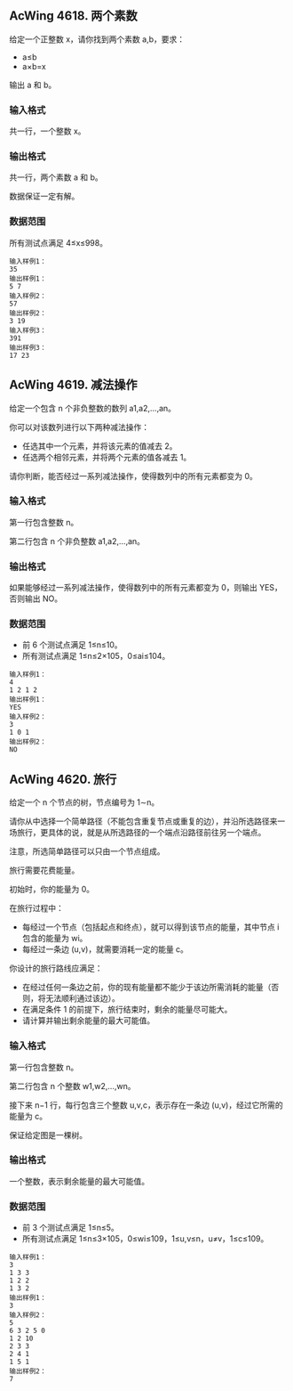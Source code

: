 ## AcWing 4618. 两个素数
给定一个正整数 x，请你找到两个素数 a,b，要求：
- a≤b
- a×b=x

输出 a 和 b。

### 输入格式
共一行，一个整数 x。

### 输出格式
共一行，两个素数 a 和 b。

数据保证一定有解。

### 数据范围
所有测试点满足 4≤x≤998。
```
输入样例1：
35
输出样例1：
5 7
输入样例2：
57
输出样例2：
3 19
输入样例3：
391
输出样例3：
17 23
```

## AcWing 4619. 减法操作
给定一个包含 n 个非负整数的数列 a1,a2,…,an。

你可以对该数列进行以下两种减法操作：
- 任选其中一个元素，并将该元素的值减去 2。
- 任选两个相邻元素，并将两个元素的值各减去 1。

请你判断，能否经过一系列减法操作，使得数列中的所有元素都变为 0。

### 输入格式
第一行包含整数 n。

第二行包含 n 个非负整数 a1,a2,…,an。

### 输出格式
如果能够经过一系列减法操作，使得数列中的所有元素都变为 0，则输出 YES，否则输出 NO。

### 数据范围
- 前 6 个测试点满足 1≤n≤10。
- 所有测试点满足 1≤n≤2×105，0≤ai≤104。

```
输入样例1：
4
1 2 1 2
输出样例1：
YES
输入样例2：
3
1 0 1
输出样例2：
NO
```

## AcWing 4620. 旅行
给定一个 n 个节点的树，节点编号为 1∼n。

请你从中选择一个简单路径（不能包含重复节点或重复的边），并沿所选路径来一场旅行，更具体的说，就是从所选路径的一个端点沿路径前往另一个端点。

注意，所选简单路径可以只由一个节点组成。

旅行需要花费能量。

初始时，你的能量为 0。

在旅行过程中：

- 每经过一个节点（包括起点和终点），就可以得到该节点的能量，其中节点 i 包含的能量为 wi。
- 每经过一条边 (u,v)，就需要消耗一定的能量 c。

你设计的旅行路线应满足：
- 在经过任何一条边之前，你的现有能量都不能少于该边所需消耗的能量（否则，将无法顺利通过该边）。
- 在满足条件 1 的前提下，旅行结束时，剩余的能量尽可能大。
- 请计算并输出剩余能量的最大可能值。

### 输入格式
第一行包含整数 n。

第二行包含 n 个整数 w1,w2,…,wn。

接下来 n−1 行，每行包含三个整数 u,v,c，表示存在一条边 (u,v)，经过它所需的能量为 c。

保证给定图是一棵树。

### 输出格式
一个整数，表示剩余能量的最大可能值。

### 数据范围
- 前 3 个测试点满足 1≤n≤5。
- 所有测试点满足 1≤n≤3×105，0≤wi≤109，1≤u,v≤n，u≠v，1≤c≤109。

```
输入样例1：
3
1 3 3
1 2 2
1 3 2
输出样例1：
3
输入样例2：
5
6 3 2 5 0
1 2 10
2 3 3
2 4 1
1 5 1
输出样例2：
7
```

